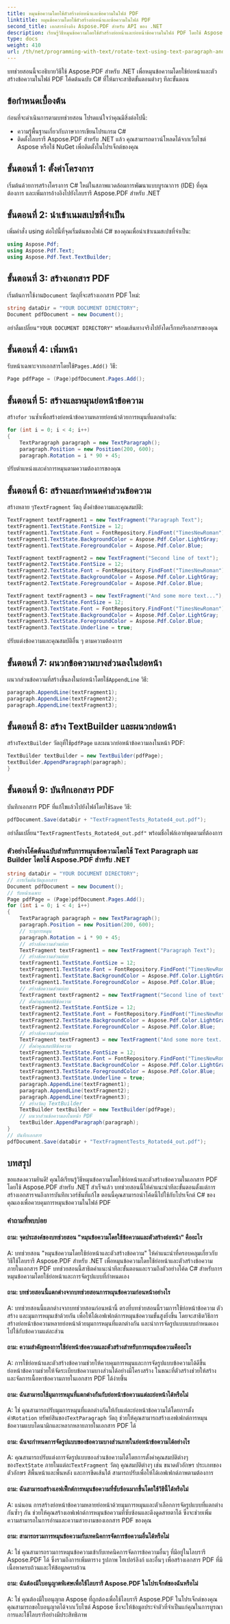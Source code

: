 ```yaml
---
title: หมุนข้อความโดยใช้ตัวสร้างย่อหน้าและข้อความในไฟล์ PDF
linktitle: หมุนข้อความโดยใช้ตัวสร้างย่อหน้าและข้อความในไฟล์ PDF
second_title: เอกสารอ้างอิง Aspose.PDF สำหรับ API ของ .NET
description: เรียนรู้วิธีหมุนข้อความโดยใช้ตัวสร้างย่อหน้าและย่อหน้าข้อความในไฟล์ PDF โดยใช้ Aspose.PDF สำหรับ .NET
type: docs
weight: 410
url: /th/net/programming-with-text/rotate-text-using-text-paragraph-and-builder/
---
```

บทช่วยสอนนี้จะอธิบายวิธีใช้ Aspose.PDF สำหรับ .NET เพื่อหมุนข้อความโดยใช้ย่อหน้าและตัวสร้างข้อความในไฟล์ PDF โค้ดต้นฉบับ C# ที่ให้มาจะสาธิตขั้นตอนต่างๆ ทีละขั้นตอน

## ข้อกำหนดเบื้องต้น

ก่อนที่จะดำเนินการตามบทช่วยสอน โปรดแน่ใจว่าคุณมีสิ่งต่อไปนี้:

- ความรู้พื้นฐานเกี่ยวกับภาษาการเขียนโปรแกรม C#
- ติดตั้งไลบรารี Aspose.PDF สำหรับ .NET แล้ว คุณสามารถดาวน์โหลดได้จากเว็บไซต์ Aspose หรือใช้ NuGet เพื่อติดตั้งในโปรเจ็กต์ของคุณ

## ขั้นตอนที่ 1: ตั้งค่าโครงการ

เริ่มต้นด้วยการสร้างโครงการ C# ใหม่ในสภาพแวดล้อมการพัฒนาแบบบูรณาการ (IDE) ที่คุณต้องการ และเพิ่มการอ้างอิงไปยังไลบรารี Aspose.PDF สำหรับ .NET

## ขั้นตอนที่ 2: นำเข้าเนมสเปซที่จำเป็น

เพิ่มคำสั่ง using ต่อไปนี้ที่จุดเริ่มต้นของไฟล์ C# ของคุณเพื่อนำเข้าเนมสเปซที่จำเป็น:

```csharp
using Aspose.Pdf;
using Aspose.Pdf.Text;
using Aspose.Pdf.Text.TextBuilder;
```

## ขั้นตอนที่ 3: สร้างเอกสาร PDF

 เริ่มต้นการใช้งาน`Document` วัตถุที่จะสร้างเอกสาร PDF ใหม่:

```csharp
string dataDir = "YOUR DOCUMENT DIRECTORY";
Document pdfDocument = new Document();
```

 อย่าลืมเปลี่ยน`"YOUR DOCUMENT DIRECTORY"` พร้อมเส้นทางจริงไปยังไดเร็กทอรีเอกสารของคุณ

## ขั้นตอนที่ 4: เพิ่มหน้า

 รับหน้าเฉพาะจากเอกสารโดยใช้`Pages.Add()` วิธี:

```csharp
Page pdfPage = (Page)pdfDocument.Pages.Add();
```

## ขั้นตอนที่ 5: สร้างและหมุนย่อหน้าข้อความ

 สร้าง`for` วนซ้ำเพื่อสร้างย่อหน้าข้อความหลายย่อหน้าด้วยการหมุนที่แตกต่างกัน:

```csharp
for (int i = 0; i < 4; i++)
{
	TextParagraph paragraph = new TextParagraph();
	paragraph.Position = new Position(200, 600);
	paragraph.Rotation = i * 90 + 45;
```

ปรับตำแหน่งและค่าการหมุนตามความต้องการของคุณ

## ขั้นตอนที่ 6: สร้างและกำหนดค่าส่วนข้อความ

 สร้างหลาย ๆ`TextFragment` วัตถุ ตั้งค่าข้อความและคุณสมบัติ:

```csharp
TextFragment textFragment1 = new TextFragment("Paragraph Text");
textFragment1.TextState.FontSize = 12;
textFragment1.TextState.Font = FontRepository.FindFont("TimesNewRoman");
textFragment1.TextState.BackgroundColor = Aspose.Pdf.Color.LightGray;
textFragment1.TextState.ForegroundColor = Aspose.Pdf.Color.Blue;

TextFragment textFragment2 = new TextFragment("Second line of text");
textFragment2.TextState.FontSize = 12;
textFragment2.TextState.Font = FontRepository.FindFont("TimesNewRoman");
textFragment2.TextState.BackgroundColor = Aspose.Pdf.Color.LightGray;
textFragment2.TextState.ForegroundColor = Aspose.Pdf.Color.Blue;

TextFragment textFragment3 = new TextFragment("And some more text...");
textFragment3.TextState.FontSize = 12;
textFragment3.TextState.Font = FontRepository.FindFont("TimesNewRoman");
textFragment3.TextState.BackgroundColor = Aspose.Pdf.Color.LightGray;
textFragment3.TextState.ForegroundColor = Aspose.Pdf.Color.Blue;
textFragment3.TextState.Underline = true;
```

ปรับแต่งข้อความและคุณสมบัติอื่น ๆ ตามความต้องการ

## ขั้นตอนที่ 7: ผนวกข้อความบางส่วนลงในย่อหน้า

 ผนวกส่วนข้อความที่สร้างขึ้นลงในย่อหน้าโดยใช้`AppendLine` วิธี:

```csharp
paragraph.AppendLine(textFragment1);
paragraph.AppendLine(textFragment2);
paragraph.AppendLine(textFragment3);
```

## ขั้นตอนที่ 8: สร้าง TextBuilder และผนวกย่อหน้า

 สร้าง`TextBuilder` วัตถุที่ใช้`pdfPage` และผนวกย่อหน้าข้อความลงในหน้า PDF:

```csharp
TextBuilder textBuilder = new TextBuilder(pdfPage);
textBuilder.AppendParagraph(paragraph);
}
```

## ขั้นตอนที่ 9: บันทึกเอกสาร PDF

 บันทึกเอกสาร PDF ที่แก้ไขแล้วไปยังไฟล์โดยใช้`Save` วิธี:

```csharp
pdfDocument.Save(dataDir + "TextFragmentTests_Rotated4_out.pdf");
```

 อย่าลืมเปลี่ยน`"TextFragmentTests_Rotated4_out.pdf"` พร้อมชื่อไฟล์เอาท์พุตตามที่ต้องการ

### ตัวอย่างโค้ดต้นฉบับสำหรับการหมุนข้อความโดยใช้ Text Paragraph และ Builder โดยใช้ Aspose.PDF สำหรับ .NET 
```csharp
string dataDir = "YOUR DOCUMENT DIRECTORY";
// การเริ่มต้นวัตถุเอกสาร
Document pdfDocument = new Document();
// รับหน้าเฉพาะ
Page pdfPage = (Page)pdfDocument.Pages.Add();
for (int i = 0; i < 4; i++)
{
	TextParagraph paragraph = new TextParagraph();
	paragraph.Position = new Position(200, 600);
	// ระบุการหมุน
	paragraph.Rotation = i * 90 + 45;
	// สร้างข้อความส่วนย่อย
	TextFragment textFragment1 = new TextFragment("Paragraph Text");
	// สร้างข้อความส่วนย่อย
	textFragment1.TextState.FontSize = 12;
	textFragment1.TextState.Font = FontRepository.FindFont("TimesNewRoman");
	textFragment1.TextState.BackgroundColor = Aspose.Pdf.Color.LightGray;
	textFragment1.TextState.ForegroundColor = Aspose.Pdf.Color.Blue;
	// สร้างข้อความส่วนย่อย
	TextFragment textFragment2 = new TextFragment("Second line of text");
	// ตั้งค่าคุณสมบัติข้อความ
	textFragment2.TextState.FontSize = 12;
	textFragment2.TextState.Font = FontRepository.FindFont("TimesNewRoman");
	textFragment2.TextState.BackgroundColor = Aspose.Pdf.Color.LightGray;
	textFragment2.TextState.ForegroundColor = Aspose.Pdf.Color.Blue;
	// สร้างข้อความส่วนย่อย
	TextFragment textFragment3 = new TextFragment("And some more text...");
	// ตั้งค่าคุณสมบัติข้อความ
	textFragment3.TextState.FontSize = 12;
	textFragment3.TextState.Font = FontRepository.FindFont("TimesNewRoman");
	textFragment3.TextState.BackgroundColor = Aspose.Pdf.Color.LightGray;
	textFragment3.TextState.ForegroundColor = Aspose.Pdf.Color.Blue;
	textFragment3.TextState.Underline = true;
	paragraph.AppendLine(textFragment1);
	paragraph.AppendLine(textFragment2);
	paragraph.AppendLine(textFragment3);
	// สร้างวัตถุ TextBuilder
	TextBuilder textBuilder = new TextBuilder(pdfPage);
	// ผนวกส่วนข้อความลงในหน้า PDF
	textBuilder.AppendParagraph(paragraph);
}
// บันทึกเอกสาร
pdfDocument.Save(dataDir + "TextFragmentTests_Rotated4_out.pdf");
```

## บทสรุป

ขอแสดงความยินดี! คุณได้เรียนรู้วิธีหมุนข้อความโดยใช้ย่อหน้าและตัวสร้างข้อความในเอกสาร PDF โดยใช้ Aspose.PDF สำหรับ .NET สำเร็จแล้ว บทช่วยสอนนี้ให้คำแนะนำทีละขั้นตอนตั้งแต่การสร้างเอกสารจนถึงการบันทึกเวอร์ชันที่แก้ไข ตอนนี้คุณสามารถนำโค้ดนี้ไปใช้กับโปรเจ็กต์ C# ของคุณเองเพื่อควบคุมการหมุนข้อความในไฟล์ PDF

### คำถามที่พบบ่อย

#### ถาม: จุดประสงค์ของบทช่วยสอน "หมุนข้อความโดยใช้ข้อความและตัวสร้างย่อหน้า" คืออะไร

A: บทช่วยสอน "หมุนข้อความโดยใช้ย่อหน้าและตัวสร้างข้อความ" ให้คำแนะนำที่ครอบคลุมเกี่ยวกับวิธีใช้ไลบรารี Aspose.PDF สำหรับ .NET เพื่อหมุนข้อความโดยใช้ย่อหน้าและตัวสร้างข้อความภายในเอกสาร PDF บทช่วยสอนนี้สาธิตคำแนะนำทีละขั้นตอนและรวมถึงตัวอย่างโค้ด C# สำหรับการหมุนข้อความโดยใช้ย่อหน้าและการจัดรูปแบบที่กำหนดเอง

#### ถาม: บทช่วยสอนนี้แตกต่างจากบทช่วยสอนการหมุนข้อความก่อนหน้าอย่างไร

A: บทช่วยสอนนี้แตกต่างจากบทช่วยสอนก่อนหน้านี้ ตรงที่บทช่วยสอนนี้รวมการใช้ย่อหน้าข้อความ ตัวสร้าง และมุมการหมุนเข้าด้วยกัน เพื่อให้ได้เอฟเฟกต์การหมุนข้อความขั้นสูงยิ่งขึ้น โดยจะสาธิตวิธีการสร้างย่อหน้าข้อความหลายย่อหน้าด้วยมุมการหมุนที่แตกต่างกัน และนำการจัดรูปแบบแบบกำหนดเองไปใช้กับข้อความแต่ละส่วน

#### ถาม: ความสำคัญของการใช้ย่อหน้าข้อความและตัวสร้างสำหรับการหมุนข้อความคืออะไร

A: การใช้ย่อหน้าและตัวสร้างข้อความช่วยให้ควบคุมการหมุนและการจัดรูปแบบข้อความได้ดีขึ้น ย่อหน้าข้อความช่วยให้จัดระเบียบข้อความบางส่วนได้อย่างมีโครงสร้าง ในขณะที่ตัวสร้างช่วยให้สร้างและจัดการเนื้อหาข้อความภายในเอกสาร PDF ได้ง่ายขึ้น

#### ถาม: ฉันสามารถใช้มุมการหมุนที่แตกต่างกันกับย่อหน้าข้อความแต่ละย่อหน้าได้หรือไม่

 A: ใช่ คุณสามารถปรับมุมการหมุนที่แตกต่างกันให้กับแต่ละย่อหน้าข้อความได้โดยการตั้งค่า`Rotation` ทรัพย์สินของ`TextParagraph` วัตถุ ช่วยให้คุณสามารถสร้างเอฟเฟกต์การหมุนข้อความแบบไดนามิกและหลากหลายภายในเอกสาร PDF ได้

#### ถาม: ฉันจะกำหนดการจัดรูปแบบของข้อความบางส่วนภายในย่อหน้าข้อความได้อย่างไร

 A: คุณสามารถปรับแต่งการจัดรูปแบบของส่วนข้อความได้โดยการตั้งค่าคุณสมบัติต่างๆ ของ`TextState` ภายในแต่ละ`TextFragment` วัตถุ คุณสมบัติต่างๆ เช่น ขนาดตัวอักษร ประเภทของตัวอักษร สีพื้นหน้าและพื้นหลัง และการขีดเส้นใต้ สามารถปรับเพื่อให้ได้เอฟเฟกต์ภาพตามต้องการ

#### ถาม: ฉันสามารถสร้างเอฟเฟ็กต์การหมุนข้อความที่ซับซ้อนมากขึ้นโดยใช้วิธีนี้ได้หรือไม่

A: แน่นอน การสร้างย่อหน้าข้อความหลายย่อหน้าด้วยมุมการหมุนและตัวเลือกการจัดรูปแบบที่แตกต่างกันซ้ำๆ กัน ช่วยให้คุณสร้างเอฟเฟกต์การหมุนข้อความที่ซับซ้อนและดึงดูดสายตาได้ ซึ่งจะช่วยเพิ่มความสามารถในการอ่านและความสวยงามของเอกสาร PDF ของคุณ

#### ถาม: สามารถรวมการหมุนข้อความกับเทคนิคการจัดการข้อความอื่นได้หรือไม่

A: ใช่ คุณสามารถรวมการหมุนข้อความเข้ากับเทคนิคการจัดการข้อความอื่นๆ ที่มีอยู่ในไลบรารี Aspose.PDF ได้ ซึ่งรวมถึงการเพิ่มตาราง รูปภาพ ไฮเปอร์ลิงก์ และอื่นๆ เพื่อสร้างเอกสาร PDF ที่มีเนื้อหาครบถ้วนและให้ข้อมูลครบถ้วน

#### ถาม: ฉันต้องมีใบอนุญาตพิเศษเพื่อใช้ไลบรารี Aspose.PDF ในโปรเจ็กต์ของฉันหรือไม่

A: ใช่ คุณต้องมีใบอนุญาต Aspose ที่ถูกต้องเพื่อใช้ไลบรารี Aspose.PDF ในโปรเจ็กต์ของคุณ คุณสามารถขอใบอนุญาตได้จากเว็บไซต์ Aspose ซึ่งจะให้ข้อมูลประจำตัวที่จำเป็นแก่คุณในการบูรณาการและใช้ไลบรารีอย่างมีประสิทธิภาพ
